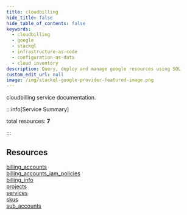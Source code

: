 ```yaml
---
title: cloudbilling
hide_title: false
hide_table_of_contents: false
keywords:
  - cloudbilling
  - google
  - stackql
  - infrastructure-as-code
  - configuration-as-data
  - cloud inventory
description: Query, deploy and manage google resources using SQL
custom_edit_url: null
image: /img/stackql-google-provider-featured-image.png
---
```


cloudbilling service documentation.

:::info[Service Summary]

total resources: __7__  

:::

## Resources
<div class="row">
<div class="providerDocColumn">
<a href="/cloudbilling/billing_accounts/">billing_accounts</a><br />
<a href="/cloudbilling/billing_accounts_iam_policies/">billing_accounts_iam_policies</a><br />
<a href="/cloudbilling/billing_info/">billing_info</a><br />
<a href="/cloudbilling/projects/">projects</a>
</div>
<div class="providerDocColumn">
<a href="/cloudbilling/services/">services</a><br />
<a href="/cloudbilling/skus/">skus</a><br />
<a href="/cloudbilling/sub_accounts/">sub_accounts</a>
</div>
</div>